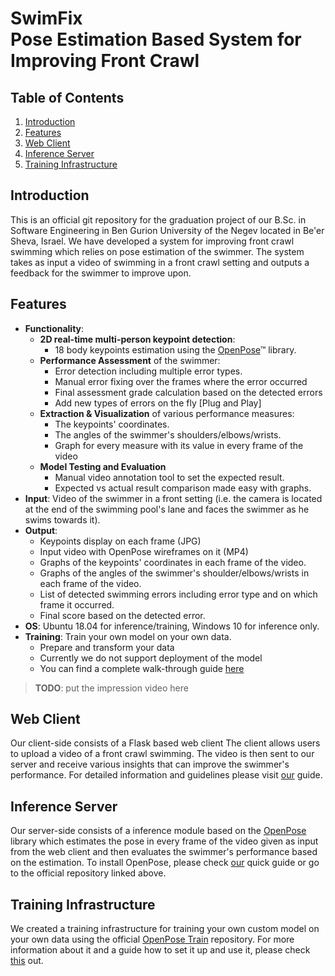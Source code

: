 
# SwimFix<br>Pose Estimation Based System for Improving Front Crawl 

## Table of Contents
1. [Introduction](#introduction)
2. [Features](#features)
3. [Web Client](#web-client)
4. [Inference Server](#inference-server)
5. [Training Infrastructure](#training-infrastructure)

## Introduction
This is an official git repository for the graduation project of our B<span>.Sc. in Software Engineering in Ben Gurion University of the Negev located in Be'er Sheva, Israel.
We have developed a system for improving front crawl swimming which relies on pose estimation of the swimmer.
The system takes as input a video of swimming in a front crawl setting and outputs a feedback for the swimmer to improve upon.

## Features
- **Functionality**:
    - **2D real-time multi-person keypoint detection**:
        - 18 body keypoints estimation using the [OpenPose](#https://github.com/CMU-Perceptual-Computing-Lab/openpose)™ library.
    - **Performance Assessment** of the swimmer:
	    - Error detection including multiple error types.
	    - Manual error fixing over the frames where the error occurred
	    - Final assessment grade calculation based on the detected errors
	    - Add new types of errors on the fly [Plug and Play]
    - **Extraction & Visualization** of various performance measures:
		- The keypoints' coordinates.
		- The angles of the swimmer's shoulders/elbows/wrists.
		- Graph for every measure with its value in every frame of the video
    - **Model Testing and Evaluation**
	    - Manual video annotation tool to set the expected result.
	    - Expected vs actual result comparison made easy with graphs.
- **Input**: Video of the swimmer in a front setting (i.e. the camera is located at the end of the swimming pool's lane and faces the swimmer as he swims towards it).
- **Output**:
	- Keypoints display on each frame (JPG)
	- Input video with OpenPose wireframes on it (MP4)
	- Graphs of the keypoints' coordinates in each frame of the video.
	- Graphs of the angles of the swimmer's shoulder/elbows/wrists in each frame of the video.
	- List of detected swimming errors including error type and on which frame it occurred.
	- Final score based on the detected error.
- **OS**: Ubuntu 18.04 for inference/training, Windows 10 for inference only.
- **Training**:  Train your own model on your own data.
	- Prepare and transform your data 
	- Currently we do not support deployment of the model
	- You can find a complete walk-through guide [here](https://github.com/roeegro/SwimFix/blob/master/training/README.md)
 
>**TODO**: put the impression video here
    
## Web Client
Our client-side consists of a Flask based web client
The client allows users to upload a video of a front crawl swimming. The video is then sent to our server and receive various insights that can improve the swimmer's performance.
For detailed information and guidelines please visit [our](https://github.com/roeegro/SwimFix/blob/master/client/README.md) guide.
## Inference Server
Our server-side consists of a inference module based on the [OpenPose](https://github.com/CMU-Perceptual-Computing-Lab/openpose) library which estimates the pose in every frame of the video given as input from the web client and then evaluates the swimmer's performance based on the estimation.
To install OpenPose, please check [our](https://github.com/roeegro/SwimmingProject/blob/master/server/README.md) quick guide or go to the official repository linked above.
## Training Infrastructure
We created a training infrastructure for training your own custom model on your own data using the official  [OpenPose Train](https://github.com/CMU-Perceptual-Computing-Lab/openpose_train) repository.
For more information about it and a guide how to set it up and use it, please check [this](https://github.com/roeegro/SwimmingProject/blob/master/training/README.md) out.


<!--stackedit_data:
eyJoaXN0b3J5IjpbMTcxODk4NzIzNV19
-->
<!--stackedit_data:
eyJoaXN0b3J5IjpbMTQ2OTUxNjU4OCwtMTg2MzEyNTM2MywxNz
E4OTg3MjM1LC00OTc5MTE4OTksLTEzNTk0NzYzMTcsLTE4Njg3
NTkzMjgsLTEyODQwODUwNjgsLTUxMjk1MjE3NywzODQ5NDQzOC
wxMDM3NTAxOTRdfQ==
-->